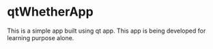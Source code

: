 # qtWhetherApp
This is a simple app built using qt app. This app is being developed for learning purpose alone. 
